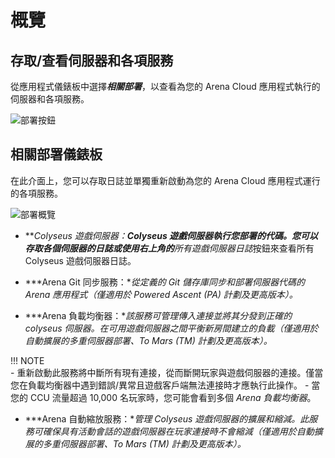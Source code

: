 # 概覽

## 存取/查看伺服器和各項服務
從應用程式儀錶板中選擇***相關部署***，以查看為您的 Arena Cloud 應用程式執行的伺服器和各項服務。

![部署按鈕](../../images/deployments-button.jpg)

## 相關部署儀錶板

在此介面上，您可以存取日誌並單獨重新啟動為您的 Arena Cloud 應用程式運行的各項服務。

![部署概覽](../../images/deployments-overview.jpg)

- ***Colyseus 遊戲伺服器：***Colyseus 遊戲伺服器執行您部署的代碼。您可以存取各個伺服器的日誌或使用右上角的**所有遊戲伺服器日誌**按鈕來查看所有 Colyseus 遊戲伺服器日誌。  

- ***Arena Git 同步服務：***從定義的 Git 儲存庫同步和部署伺服器代碼的 Arena 應用程式*（僅適用於 Powered Ascent (PA) 計劃及更高版本）。*

- ***Arena 負載均衡器：***該服務可管理傳入連接並將其分發到正確的 colyseus 伺服器。在可用遊戲伺服器之間平衡新房間建立的負載*（僅適用於自動擴展的多重伺服器部署、To Mars (TM) 計劃及更高版本）。* 

!!! NOTE  
    - 重新啟動此服務將中斷所有現有連接，從而斷開玩家與遊戲伺服器的連接。僅當您在負載均衡器中遇到錯誤/異常且遊戲客戶端無法連接時才應執行此操作。
    - 當您的 CCU 流量超過 10,000 名玩家時，您可能會看到多個 *Arena 負載均衡器*。

- ***Arena 自動縮放服務：***管理 Colyseus 遊戲伺服器的擴展和縮減。此服務可確保具有活動會話的遊戲伺服器在玩家連接時不會縮減*（僅適用於自動擴展的多重伺服器部署、To Mars (TM) 計劃及更高版本）。*


